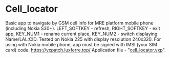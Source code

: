 # Cell_locator
Basic app to navigate by GSM cell info for MRE platform mobile phone (including Nokia S30+). LEFT_SOFTKEY - refresh, RIGHT_SOFTKEY - exit app, KEY_NUM1 - rename current place, KEY_NUM2 - switch displaying: Name/LAL:CID. Tested on Nokia 225 with display resolution 240x320. For using with Nokia mobile phone, app must be signed with IMSI (your SIM card) code.
https://vxpatch.luxferre.top/
Application file - "[cell_locator.vxp](https://github.com/RDZDX/cell_locator/blob/main/cell_locator.vxp?raw=true)".
